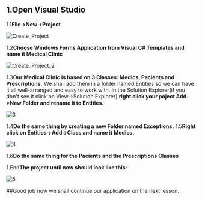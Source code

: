 ## 1.Open Visual Studio
  1.1**File->New->Project**

![Create_Project](https://cloud.githubusercontent.com/assets/29074075/26680258/64cf60be-46e1-11e7-9550-a2540efc5809.PNG)

  
  1.2**Choose Windows Forms Application from Visual C# Templates and name it Medical Clinic**
  
![Create_Project_2](https://cloud.githubusercontent.com/assets/29074075/26680739/334ccbec-46e3-11e7-9d84-cf8b453d8ecb.PNG)


  1.3**Our Medical Clinic is based on 3 Classes: Medics, Pacients and Prescriptions.** 
  We shall add them in a folder named Entities so we can have it all well-arranged and easy to work with.
  In the Solution Explorer(if you don't see it click on View->Solution Explorer) **right click your poject Add->New Folder and rename it to Entities.**
  
  ![3](https://cloud.githubusercontent.com/assets/29074075/26681494/00353020-46e6-11e7-861b-40cb98f392d9.PNG)
  
  
  1.4**Do the same thing by creating a new Folder named Exceptions.**
  1.5**Right click on Entities->Add->Class and name it Medics.**

![4](https://cloud.githubusercontent.com/assets/29074075/26681840/24b9d224-46e7-11e7-840d-dad167553222.PNG)


  1.6**Do the same thing for the Pacients and the Prescriptions Classes**
  
  1.End**The project until now should look like this:**
  
  ![5](https://cloud.githubusercontent.com/assets/29074075/26682110/fad8216c-46e7-11e7-82d4-d3abe6cce4cf.PNG)
  
  
  ##Good job now we shall continue our application on the next lesson.
